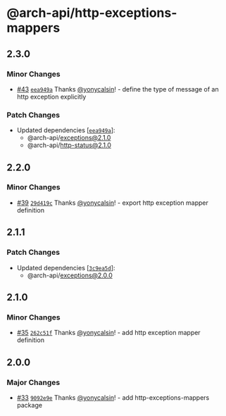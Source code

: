 # @arch-api/http-exceptions-mappers

## 2.3.0

### Minor Changes

- [#43](https://github.com/yonycalsin/arch-api/pull/43) [`eea949a`](https://github.com/yonycalsin/arch-api/commit/eea949a58a622c27c1a158a3c7f829d47541ccad) Thanks [@yonycalsin](https://github.com/yonycalsin)! - define the type of message of an http exception explicitly

### Patch Changes

- Updated dependencies [[`eea949a`](https://github.com/yonycalsin/arch-api/commit/eea949a58a622c27c1a158a3c7f829d47541ccad)]:
  - @arch-api/exceptions@2.1.0
  - @arch-api/http-status@2.1.0

## 2.2.0

### Minor Changes

- [#39](https://github.com/yonycalsin/arch-api/pull/39) [`29d419c`](https://github.com/yonycalsin/arch-api/commit/29d419c57b6be81ce512ada60412282ec006319f) Thanks [@yonycalsin](https://github.com/yonycalsin)! - export http exception mapper definition

## 2.1.1

### Patch Changes

- Updated dependencies [[`3c9ea5d`](https://github.com/yonycalsin/arch-api/commit/3c9ea5d21e510f6903f45627773588856aad27d7)]:
  - @arch-api/exceptions@2.0.0

## 2.1.0

### Minor Changes

- [#35](https://github.com/yonycalsin/arch-api/pull/35) [`262c51f`](https://github.com/yonycalsin/arch-api/commit/262c51fd29e6a55318b3ff1fd41be637be822c8e) Thanks [@yonycalsin](https://github.com/yonycalsin)! - add http exception mapper definition

## 2.0.0

### Major Changes

- [#33](https://github.com/yonycalsin/arch-api/pull/33) [`9092e9e`](https://github.com/yonycalsin/arch-api/commit/9092e9efefc8cbe2d009672081782a06dca948a0) Thanks [@yonycalsin](https://github.com/yonycalsin)! - add http-exceptions-mappers package
